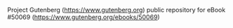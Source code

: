 Project Gutenberg (https://www.gutenberg.org) public repository for eBook #50069 (https://www.gutenberg.org/ebooks/50069)

